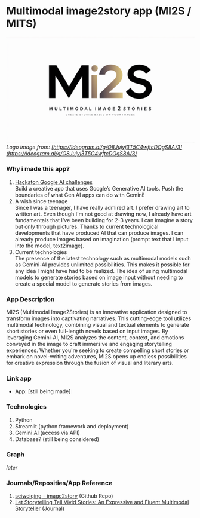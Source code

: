 # Multimodal image2story app (MI2S / MITS)
![MI2S Logo](https://github.com/Kingki19/Multimodal-image2story-app/blob/main/images/MI2S%20logo.png)  
*Logo image from: [https://ideogram.ai/g/O8Jujvj3T5C4wftcDOgS8A/3](https://ideogram.ai/g/O8Jujvj3T5C4wftcDOgS8A/3)*

### Why i made this app?
1. [Hackaton Google AI challenges](https://googleai.devpost.com/)  
Build a creative app that uses Google’s Generative AI tools. Push the boundaries of what Gen AI apps can do with Gemini! 
2. A wish since teenage  
Since I was a teenager, I have really admired art. I prefer drawing art to written art. Even though I'm not good at drawing now, I already have art fundamentals that I've been building for 2-3 years. I can imagine a story but only through pictures. Thanks to current technological developments that have produced AI that can produce images. I can already produce images based on imagination (prompt text that I input into the model, text2image).
3. Current technologies  
The presence of the latest technology such as multimodal models such as Gemini-AI provides unlimited possibilities. This makes it possible for any idea I might have had to be realized. The idea of using multimodal models to generate stories based on image input without needing to create a special model to generate stories from images.

### App Description
MI2S (Multimodal Image2Stories) is an innovative application designed to transform images into captivating narratives. This cutting-edge tool utilizes multimodal technology, combining visual and textual elements to generate short stories or even full-length novels based on input images. By leveraging Gemini-AI, MI2S analyzes the content, context, and emotions conveyed in the image to craft immersive and engaging storytelling experiences. Whether you're seeking to create compelling short stories or embark on novel-writing adventures, MI2S opens up endless possibilities for creative expression through the fusion of visual and literary arts.

### Link app
- App: [still being made]

### Technologies
1. Python
2. Streamlit (python framework and deployment)
3. Gemini AI (access via API)
4. Database? (still being considered)

### Graph
*later*

### Journals/Reposities/App Reference
1. [seiweiqing - image2story](https://github.com/seaweiqing/image2story) (Github Repo)
2. [Let Storytelling Tell Vivid Stories: An Expressive and Fluent Multimodal Storyteller](https://arxiv.org/html/2403.07301v1) (Journal)
